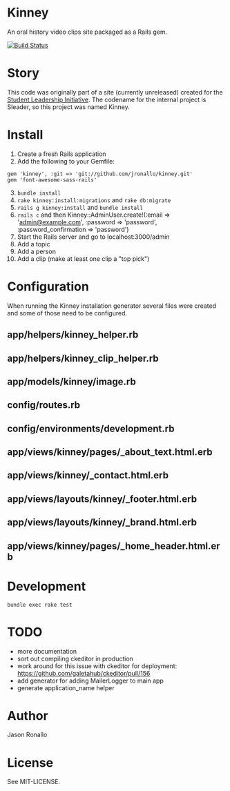 # Kinney

An oral history video clips site packaged as a Rails gem.

[![Build Status](https://travis-ci.org/jronallo/kinney.png)](https://travis-ci.org/jronallo/kinney)

# Story

This code was originally part of a site (currently unreleased) created for the [Student Leadership Initiative](http://news.lib.ncsu.edu/scrc/category/student-leaders/). The codename for the internal project is Sleader, so this project was named Kinney. 

# Install

1. Create a fresh Rails application
2. Add the following to your Gemfile: 
```
gem 'kinney', :git => 'git://github.com/jronallo/kinney.git'
gem 'font-awesome-sass-rails'
```
3. `bundle install`
4. `rake kinney:install:migrations` and `rake db:migrate`
5. `rails g kinney:install` and `bundle install`
6. `rails c` and then Kinney::AdminUser.create!(:email => 'admin@example.com', :password => 'password', :password_confirmation => 'password')
7. Start the Rails server and go to localhost:3000/admin
8. Add a topic
9. Add a person
10. Add a clip (make at least one clip a "top pick")

# Configuration

When running the Kinney installation generator several files were created and some of those need to be configured.

## app/helpers/kinney_helper.rb

## app/helpers/kinney_clip_helper.rb

## app/models/kinney/image.rb

## config/routes.rb

## config/environments/development.rb

## app/views/kinney/pages/_about_text.html.erb

## app/views/kinney/_contact.html.erb

## app/views/layouts/kinney/_footer.html.erb

## app/views/layouts/kinney/_brand.html.erb

## app/views/kinney/pages/_home_header.html.erb


# Development

`bundle exec rake test`

# TODO

- more documentation
- sort out compiling ckeditor in production
- work around for this issue with ckeditor for deployment: https://github.com/galetahub/ckeditor/pull/156
- add generator for adding MailerLogger to main app
- generate application_name helper

# Author

Jason Ronallo

# License

See MIT-LICENSE.